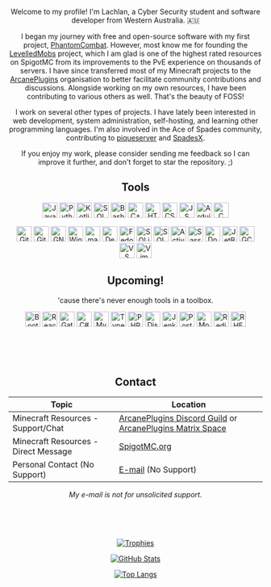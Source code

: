 <div align="center">
  
Welcome to my profile! I'm Lachlan, a Cyber Security student and software developer from Western Australia. 🇦🇺

I began my journey with free and open-source software with my first project, [PhantomCombat](https://www.spigotmc.org/resources/discontinued-phantomcombat.74060/). However, most know me for founding the [LevelledMobs](https://github.com/lokka30/LevelledMobs/) project, which I am glad is one of the highest rated resources on SpigotMC from its improvements to the PvE experience on thousands of servers. I have since transferred most of my Minecraft projects to the [ArcanePlugins](https://github.com/ArcanePlugins) organisation to better facilitate community contributions and discussions. Alongside working on my own resources, I have been contributing to various others as well. That's the beauty of FOSS!

I work on several other types of projects. I have lately been interested in web development, system administration, self-hosting, and learning other programming languages. I'm also involved in the Ace of Spades community, contributing to [piqueserver](https://github.com/piqueserver/piqueserver) and [SpadesX](https://github.com/SpadesX/SpadesX).

If you enjoy my work, please consider sending me feedback so I can improve it further, and don't forget to star the repository. ;)

## Tools

<a href="https://www.java.com/"><img alt="Java" src="https://cdn.jsdelivr.net/gh/devicons/devicon/icons/java/java-original.svg" width="30px" height="30px"></a>
<a href="https://www.python.org/"><img alt="Python" src="https://cdn.jsdelivr.net/gh/devicons/devicon/icons/python/python-original.svg" width="30px" height="30px"></a>
<a href="https://kotlinlang.org/"><img alt="Kotlin" src="https://cdn.jsdelivr.net/gh/devicons/devicon/icons/kotlin/kotlin-original.svg" width="30px" height="30px"></a>
<a href="https://en.wikipedia.org/wiki/SQL"><img alt="SQL" src="https://upload.wikimedia.org/wikipedia/commons/8/86/Database-icon.svg" width="30px" height="30px"></a>
<a href="https://www.gnu.org/software/bash/"><img alt="Bash" src="https://cdn.jsdelivr.net/gh/devicons/devicon/icons/bash/bash-original.svg" width="30px" height="30px"></a>
<a href="https://en.wikipedia.org/wiki/C%2B%2B"><img alt="C++" src="https://cdn.jsdelivr.net/gh/devicons/devicon/icons/cplusplus/cplusplus-original.svg" width="30px" height="30px"></a>
<a href="https://en.wikipedia.org/wiki/HTML"><img alt="HTML" src="https://cdn.jsdelivr.net/gh/devicons/devicon/icons/html5/html5-original.svg" width="30px" height="30px"></a>
<a href="https://en.wikipedia.org/wiki/CSS"><img alt="CSS" src="https://cdn.jsdelivr.net/gh/devicons/devicon/icons/css3/css3-original.svg" width="30px" height="30px"></a>
<a href="https://en.wikipedia.org/wiki/JavaScript"><img alt="JS" src="https://cdn.jsdelivr.net/gh/devicons/devicon/icons/javascript/javascript-original.svg" width="30px" height="30px"></a>
<a href="https://www.arduino.cc/"><img alt="Arduino" src="https://cdn.jsdelivr.net/gh/devicons/devicon/icons/arduino/arduino-original.svg" width="30px" height="30px"></a>
<a href="https://en.wikipedia.org/wiki/C_(programming_language)"><img alt="C" src="https://cdn.jsdelivr.net/gh/devicons/devicon/icons/c/c-original.svg" width="30px" height="30px"></a>

<a href="https://git-scm.com/"><img alt="Git" src="https://cdn.jsdelivr.net/gh/devicons/devicon/icons/git/git-original.svg" width="30px" height="30px"></a>
<a href="https://github.com/"><img alt="GitHub" src="https://cdn.jsdelivr.net/gh/devicons/devicon/icons/github/github-original.svg" width="30px" height="30px"></a>
<a href="https://www.kernel.org/"><img alt="GNU+Linux" src="https://cdn.jsdelivr.net/gh/devicons/devicon/icons/linux/linux-original.svg" width="30px" height="30px"></a>
<a href="https://www.microsoft.com/en-au/windows"><img alt="Windows" src="https://cdn.jsdelivr.net/gh/devicons/devicon/icons/windows8/windows8-original.svg" width="30px" height="30px"></a>
<a href="https://www.apple.com/au/macos/ventura/"><img alt="macOS" src="https://cdn.jsdelivr.net/gh/devicons/devicon/icons/apple/apple-original.svg" width="30px" height="30px"></a>
<a href="https://www.debian.org/"><img alt="Debian GNU+Linux" src="https://cdn.jsdelivr.net/gh/devicons/devicon/icons/debian/debian-original.svg" width="30px" height="30px"></a>
<a href="https://getfedora.org/"><img alt="Fedora GNU+Linux" src="https://cdn.jsdelivr.net/gh/devicons/devicon/icons/fedora/fedora-original.svg" width="30px" height="30px"></a>
<a href="https://www.sqlite.org/"><img alt="SQLite" src="https://cdn.jsdelivr.net/gh/devicons/devicon/icons/sqlite/sqlite-original.svg" width="30px" height="30px"></a>
<a href="https://en.wikipedia.org/wiki/Microsoft_SQL_Server"><img alt="SQL Server" src="https://cdn.jsdelivr.net/gh/devicons/devicon/icons/microsoftsqlserver/microsoftsqlserver-plain.svg" width="30px" height="30px"></a>
<a href="https://en.wikipedia.org/wiki/Active_Directory"><img alt="Active Directory" src="https://techcommunity.microsoft.com/t5/image/serverpage/image-id/10806iC89A90D5E635EE2D?v=v2" width="30px" height="30px"></a>
<a href="https://sass-lang.com/"><img alt="Sass" src="https://cdn.jsdelivr.net/gh/devicons/devicon/icons/sass/sass-original.svg" width="30px" height="30px"></a>
<a href="https://www.docker.com/"><img alt="Docker" src="https://cdn.jsdelivr.net/gh/devicons/devicon/icons/docker/docker-original.svg" width="30px" height="30px"></a>
<a href="https://www.jetbrains.com/"><img alt="JetBrains IDEs" src="https://cdn.jsdelivr.net/gh/devicons/devicon/icons/jetbrains/jetbrains-original.svg" width="30px" height="30px"></a>
<a href="https://gcc.gnu.org/"><img alt="GCC" src="https://cdn.jsdelivr.net/gh/devicons/devicon/icons/gcc/gcc-original.svg" width="30px" height="30px"></a>
<a href="https://code.visualstudio.com/"><img alt="VS Code" src="https://cdn.jsdelivr.net/gh/devicons/devicon/icons/vscode/vscode-original.svg" width="30px" height="30px"></a>
<a href="https://www.vim.org/"><img alt="Vim" src="https://cdn.jsdelivr.net/gh/devicons/devicon/icons/vim/vim-original.svg" width="30px" height="30px"></a>

## Upcoming!

'cause there's never enough tools in a toolbox.

<a href="https://getbootstrap.com/"><img alt="Bootstrap" src="https://cdn.jsdelivr.net/gh/devicons/devicon/icons/bootstrap/bootstrap-original.svg" width="30px" height="30px"></a>
<a href="https://reactjs.org/"><img alt="React" src="https://cdn.jsdelivr.net/gh/devicons/devicon/icons/react/react-original.svg" width="30px" height="30px"></a>
<a href="https://www.gatsbyjs.com/"><img alt="Gatsby" src="https://cdn.jsdelivr.net/gh/devicons/devicon/icons/gatsby/gatsby-plain.svg" width="30px" height="30px"></a>
<a href="https://learn.microsoft.com/en-us/dotnet/csharp/"><img alt="C#" src="https://cdn.jsdelivr.net/gh/devicons/devicon/icons/csharp/csharp-original.svg" width="30px" height="30px"></a>
<a href="https://www.mysql.com/"><img alt="MySQL" src="https://cdn.jsdelivr.net/gh/devicons/devicon/icons/mysql/mysql-original.svg" width="30px" height="30px"></a>
<a href="https://www.typescriptlang.org/"><img alt="TypeScript" src="https://cdn.jsdelivr.net/gh/devicons/devicon/icons/typescript/typescript-original.svg" width="30px" height="30px"></a>
<a href="https://www.php.net/"><img alt="PHP" src="https://cdn.jsdelivr.net/gh/devicons/devicon/icons/php/php-original.svg" width="30px" height="30px"></a>
<a href="https://discord.js.org/"><img alt="DiscordJS" src="https://cdn.jsdelivr.net/gh/devicons/devicon/icons/discordjs/discordjs-original.svg" width="30px" height="30px"></a>
<a href="https://www.jenkins.io/"><img alt="Jenkins" src="https://cdn.jsdelivr.net/gh/devicons/devicon/icons/jenkins/jenkins-original.svg" width="30px" height="30px"></a>
<a href="https://www.postgresql.org/"><img alt="PostgreSQL" src="https://cdn.jsdelivr.net/gh/devicons/devicon/icons/postgresql/postgresql-original.svg" width="30px" height="30px"></a>
<a href="https://www.mongodb.com/"><img alt="MongoDB" src="https://cdn.jsdelivr.net/gh/devicons/devicon/icons/mongodb/mongodb-original.svg" width="30px" height="30px"></a>
<a href="https://redis.io/"><img alt="Redis" src="https://cdn.jsdelivr.net/gh/devicons/devicon/icons/redis/redis-original.svg" width="30px" height="30px"></a>
<a href="https://www.redhat.com/en/technologies/linux-platforms/enterprise-linux"><img alt="RHEL" src="https://cdn.jsdelivr.net/gh/devicons/devicon/icons/redhat/redhat-original.svg" width="30px" height="30px"></a>

<br /><br /><br />

## Contact
  
| Topic | Location |
| ----- | -------- |
| Minecraft Resources - Support/Chat | [ArcanePlugins Discord Guild](https://discord.gg/HqZwdcJ) or [ArcanePlugins Matrix Space](https://matrix.to/#/#arcaneplugins:matrix.org) |
| Minecraft Resources - Direct Message | [SpigotMC.org](https://www.spigotmc.org/conversations/add?to=lokka30) |
| Personal Contact (No Support) | [E-mail](mailto:lachlan@mercurialdigital.com) (No Support) |

*My e-mail is not for unsolicited support.*
  
<br /><br /><br />

[![Trophies](https://github-profile-trophy.vercel.app/?username=lokka30&theme=onedark)](https://github.com/ryo-ma/github-profile-trophy)

[![GitHub Stats](https://github-readme-stats.vercel.app/api?username=lokka30&theme=react)](https://github.com/anuraghazra/github-readme-stats)

[![Top Langs](https://github-readme-stats.vercel.app/api/top-langs/?username=lokka30&theme=react&layout=compact&langs_count=10)](https://github.com/anuraghazra/github-readme-stats)
  
<br /><br /><br />

</div>
